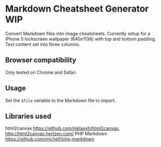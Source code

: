 # Markdown Cheatsheet Generator WIP

Convert Markdown files into image cheatsheets. Currently setup for a iPhone 5 lockscreen wallpaper (640x1136) with top and bottom padding. Text content set into three columns.

## Browser compatibility

Only tested on Chrome and Safari

## Usage

Set the `$file` variable to the Markdown file to import.

## Libraries used

html2canvas <https://github.com/niklasvh/html2canvas>, <http://html2canvas.hertzen.com/>
PHP Markdown <https://github.com/michelf/php-markdown>